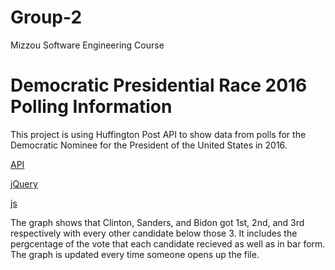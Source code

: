 # Group-2
Mizzou Software Engineering Course
# Democratic Presidential Race 2016 Polling Information

This project is using Huffington Post API to show data from polls for the Democratic Nominee for the President of the United States in 2016.

[API](http://elections.huffingtonpost.com/pollster/api)

[jQuery](https://jquery.com/download/)

[js](https://d3js.org/)

The graph shows that Clinton, Sanders, and Bidon got 1st, 2nd, and 3rd respectively with every other candidate below those 3.
It includes the pergcentage of the vote that each candidate recieved as well as in bar form. The graph is updated every time someone opens up the file.
